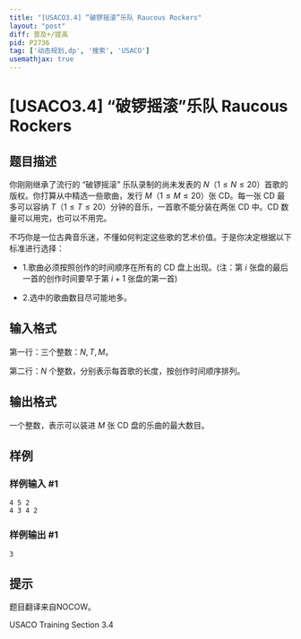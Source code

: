 ```yaml
---
title: "[USACO3.4] “破锣摇滚”乐队 Raucous Rockers"
layout: "post"
diff: 普及+/提高
pid: P2736
tag: ['动态规划,dp', '搜索', 'USACO']
usemathjax: true
---
```


# [USACO3.4] “破锣摇滚”乐队 Raucous Rockers
## 题目描述

你刚刚继承了流行的 “破锣摇滚” 乐队录制的尚未发表的 $N$（$1\leq N\leq 20$）首歌的版权。你打算从中精选一些歌曲，发行 $M$（$1\leq M\leq 20$）张 CD。每一张 CD 最多可以容纳 $T$（$1\leq T\leq 20$）分钟的音乐，一首歌不能分装在两张 CD 中。CD 数量可以用完，也可以不用完。

不巧你是一位古典音乐迷，不懂如何判定这些歌的艺术价值。于是你决定根据以下标准进行选择：

* 1.歌曲必须按照创作的时间顺序在所有的 CD 盘上出现。(注：第 $i$ 张盘的最后一首的创作时间要早于第 $i+1$ 张盘的第一首)

* 2.选中的歌曲数目尽可能地多。
## 输入格式

第一行：三个整数：$N,T,M$。

第二行：$N$ 个整数，分别表示每首歌的长度，按创作时间顺序排列。
## 输出格式

一个整数，表示可以装进 $M$ 张 CD 盘的乐曲的最大数目。
## 样例

### 样例输入 #1
```
4 5 2
4 3 4 2
```
### 样例输出 #1
```
3
```
## 提示

题目翻译来自NOCOW。

USACO Training Section 3.4

